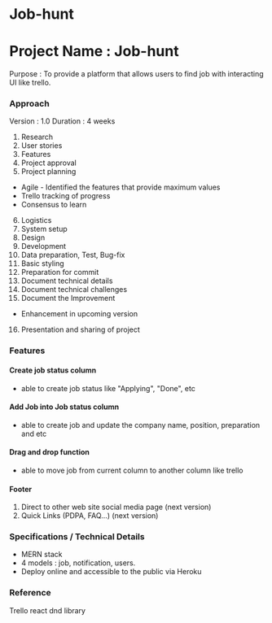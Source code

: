 # Job-hunt

# Project Name : Job-hunt

Purpose : To provide a platform that allows users to find job with interacting UI like trello.

### Approach

Version : 1.0
Duration : 4 weeks

1. Research
2. User stories
3. Features
4. Project approval
5. Project planning

- Agile - Identified the features that provide maximum values
- Trello tracking of progress
- Consensus to learn

6. Logistics
7. System setup
8. Design
9. Development
10. Data preparation, Test, Bug-fix
11. Basic styling
12. Preparation for commit
13. Document technical details
14. Document technical challenges
15. Document the Improvement

- Enhancement in upcoming version

16. Presentation and sharing of project

### Features

#### Create job status column

- able to create job status like "Applying", "Done", etc

#### Add Job into Job status column

- able to create job and update the company name, position, preparation and etc

#### Drag and drop function

- able to move job from current column to another column like trello

#### Footer

1. Direct to other web site social media page (next version)
2. Quick Links (PDPA, FAQ…) (next version)

### Specifications / Technical Details

- MERN stack
- 4 models : job, notification, users.
- Deploy online and accessible to the public via Heroku

### Reference

Trello
react dnd library
